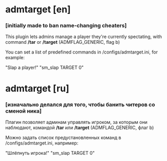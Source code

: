# admtarget [en]
### [initially made to ban name-changing cheaters]
This plugin lets admins manage a player they're currently spectating, with command **/tar** or **/target** (ADMFLAG_GENERIC, flag b)

You can set a list of predefined commands in /configs/admtarget.ini, for example: 

"Slap a player!" "sm_slap TARGET 0"

# admtarget [ru]
### [изначально делался для того, чтобы банить читеров со сменой ника]
Плагин позволяет админам управлять игроком, за которым они наблюдают, командой **/tar** или **/target** (ADMFLAG_GENERIC, флаг b)

Можно задать список предустановленных команд в /configs/admtarget.ini, например:

"Шлёпнуть игрока!" "sm_slap TARGET 0"
